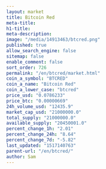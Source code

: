 ```yaml
---
layout: market
title: Bitcoin Red
meta-title: 
h1-title: 
meta-description: 
image: "/media/14913463/btcred.png"
published: true
allow_search_engine: false
sitemap: false
enable_comment: false
sort_order: 726
permalink: "/en/btcred/market.html"
coin_a_symbol: "BTCRED"
coin_a_name: "Bitcoin Red"
coin_a_lower_case: "btcred"
price_usd: "0.0786233"
price_btc: "0.00000669"
24h_volume_usd: "12435.9"
market_cap_usd: "21000000.0"
total_supply: "21000000.0"
available_supply: "20450001.0"
percent_change_1h: "2.01"
percent_change_24h: "8.64"
percent_change_7d: "-5.82"
last_updated: "1517140763"
parent-url: "/en/btcred/"
author: Sam
---
```


